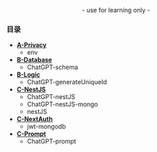 <p align="center">
    - use for learning only -
</p>

### 目录

- [**A-Privacy**](https://github.com/989x/backend/tree/main/A-Privacy)
    - env
- [**B-Database**](https://github.com/989x/backend/tree/main/B-Database)
    - ChatGPT-schema
- [**B-Logic**](https://github.com/989x/backend/tree/main/B-Logic)
    - ChatGPT-generateUniqueId
- [**C-NestJS**](https://github.com/989x/backend/tree/main/C-NestJS)
    - ChatGPT-nestJS
    - ChatGPT-nestJS-mongo
    - nestJS
- [**C-NextAuth**](https://github.com/989x/backend/tree/main/C-NextAuth)
    - jwt-mongodb
- [**C-Prompt**](https://github.com/989x/backend/tree/main/C-Prompt)
    - ChatGPT-prompt
